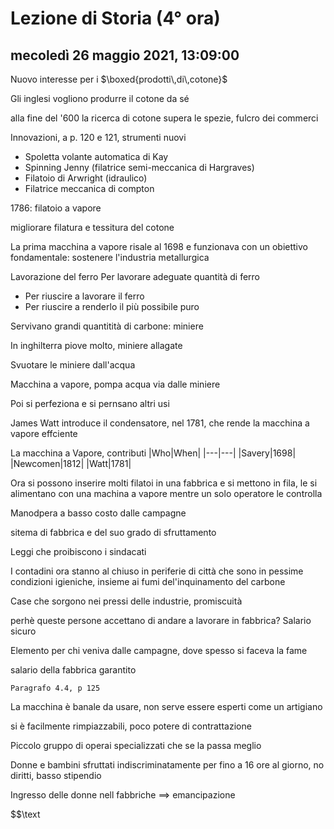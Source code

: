 # Lezione di Storia (4° ora)

## mecoledì 26 maggio 2021, 13:09:00
Nuovo interesse per i $\boxed{prodotti\,di\,cotone}$

Gli inglesi vogliono produrre il cotone da sé

alla fine del '600 la ricerca di cotone supera le spezie, fulcro dei commerci

Innovazioni, a p. 120 e 121, strumenti nuovi

* Spoletta volante automatica di Kay
* Spinning Jenny (filatrice semi-meccanica di Hargraves)
* Filatoio di Arwright (idraulico)
* Filatrice meccanica di compton

1786: filatoio a vapore


migliorare filatura e tessitura del cotone

La prima macchina a vapore risale al 1698 e funzionava con un obiettivo fondamentale: sostenere l'industria metallurgica

Lavorazione del ferro
Per lavorare adeguate quantità di ferro
* Per riuscire a lavorare il ferro
* Per riuscire a renderlo il più possibile puro

Servivano grandi quantitità di carbone: miniere

In inghilterra piove molto, miniere allagate

Svuotare le miniere dall'acqua


Macchina a vapore, pompa acqua via dalle miniere

Poi si perfeziona e si pernsano altri usi

James Watt introduce il condensatore, nel 1781, che rende la macchina a vapore effciente

La macchina a Vapore, contributi
|Who|When|
|---|---|
|Savery|1698|
|Newcomen|1812|
|Watt|1781|


Ora si possono inserire molti filatoi in una fabbrica e si mettono in fila, le si alimentano con una machina a vapore mentre un solo operatore le controlla


Manodpera a basso costo dalle campagne


sitema di fabbrica e del suo grado di sfruttamento

 Leggi che proibiscono i sindacati

I contadini ora stanno al chiuso in periferie di città che sono in pessime condizioni igieniche, insieme ai fumi del'inquinamento del carbone

Case che sorgono nei pressi delle industrie, promiscuità


perhè queste persone accettano di andare a lavorare in fabbrica?
Salario sicuro

Elemento per chi veniva dalle campagne, dove spesso si faceva la fame

salario della fabbrica garantito

	Paragrafo 4.4, p 125


La macchina è banale da usare, non serve essere esperti come un artigiano

si è facilmente rimpiazzabili, poco potere di contrattazione

Piccolo gruppo di operai specializzati che se la passa meglio


Donne e bambini sfruttati indiscriminatamente per fino a 16 ore al giorno, no diritti, basso stipendio

Ingresso delle donne nell fabbriche $\implies$ emancipazione

$$\text
<!--stackedit_data:
eyJoaXN0b3J5IjpbMTQ4Mjk2NDI4MywtMzM3MzI2NTY2LDg1Mj
g1MzI1N119
-->